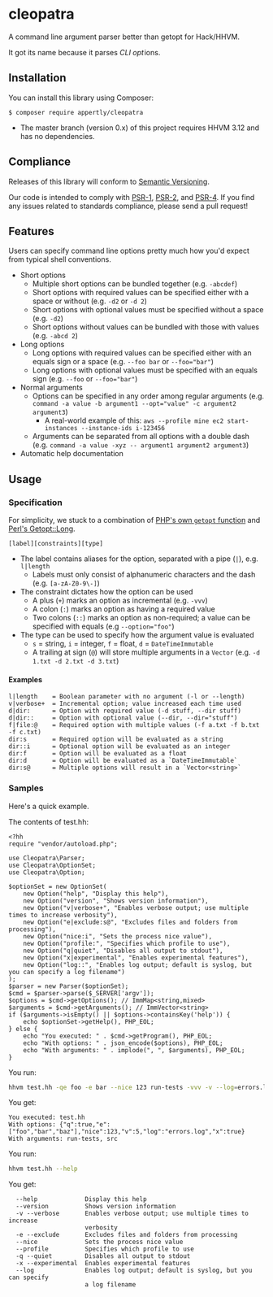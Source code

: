 # cleopatra
A command line argument parser better than getopt for Hack/HHVM.

It got its name because it parses *CLI* *opt* ions.

## Installation

You can install this library using Composer:

```console
$ composer require appertly/cleopatra
```

* The master branch (version 0.x) of this project requires HHVM 3.12 and has no dependencies.

## Compliance

Releases of this library will conform to [Semantic Versioning](http://semver.org).

Our code is intended to comply with [PSR-1](http://www.php-fig.org/psr/psr-1/), [PSR-2](http://www.php-fig.org/psr/psr-2/), and [PSR-4](http://www.php-fig.org/psr/psr-4/). If you find any issues related to standards compliance, please send a pull request!

## Features

Users can specify command line options pretty much how you'd expect from typical shell conventions.
* Short options
  * Multiple short options can be bundled together (e.g. `-abcdef`)
  * Short options with required values can be specified either with a space or without (e.g. `-d2` or `-d 2`)
  * Short options with optional values must be specified without a space (e.g. `-d2`)
  * Short options without values can be bundled with those with values (e.g. `-abcd 2`)
* Long options
  * Long options with required values can be specified either with an equals sign or a space (e.g. `--foo bar` or `--foo="bar"`)
  * Long options with optional values must be specified with an equals sign (e.g. `--foo` or `--foo="bar"`)
* Normal arguments
  * Options can be specified in any order among regular arguments (e.g. `command -a value -b argument1 --opt="value" -c argument2 argument3`)
    * A real-world example of this: `aws --profile mine ec2 start-instances --instance-ids i-123456`
  * Arguments can be separated from all options with a double dash (e.g. `command -a value -xyz -- argument1 argument2 argument3`)
* Automatic help documentation

## Usage

### Specification

For simplicity, we stuck to a combination of
[PHP's own `getopt` function](http://php.net/manual/en/function.getopt.php) and
[Perl's Getopt::Long](http://perldoc.perl.org/Getopt/Long.html).

`[label][constraints][type]`

* The label contains aliases for the option, separated with a pipe (`|`), e.g. `l|length`
  * Labels must only consist of alphanumeric characters and the dash (e.g. `[a-zA-Z0-9\-]`)
* The constraint dictates how the option can be used
  * A plus (`+`) marks an option as incremental (e.g. `-vvv`)
  * A colon (`:`) marks an option as having a required value
  * Two colons (`::`) marks an option as non-required; a value can be specified with equals (e.g `--option="foo"`)
* The type can be used to specify how the argument value is evaluated
  * `s` = string, `i` = integer, `f` = float, `d` = `DateTimeImmutable`
  * A trailing at sign (`@`) will store multiple arguments in a `Vector` (e.g. `-d 1.txt -d 2.txt -d 3.txt`)

#### Examples

```
l|length    = Boolean parameter with no argument (-l or --length)
v|verbose+  = Incremental option; value increased each time used
d|dir:      = Option with required value (-d stuff, --dir stuff)
d|dir::     = Option with optional value (--dir, --dir="stuff")
f|file:@    = Required option with multiple values (-f a.txt -f b.txt -f c.txt)
dir:s       = Required option will be evaluated as a string
dir::i      = Optional option will be evaluated as an integer
dir:f       = Option will be evaluated as a float
dir:d       = Option will be evaluated as a `DateTimeImmutable`
dir:s@      = Multiple options will result in a `Vector<string>`
```

### Samples

Here's a quick example.

The contents of test.hh:
```hack
<?hh
require "vendor/autoload.php";

use Cleopatra\Parser;
use Cleopatra\OptionSet;
use Cleopatra\Option;

$optionSet = new OptionSet(
    new Option("help", "Display this help"),
    new Option("version", "Shows version information"),
    new Option("v|verbose+", "Enables verbose output; use multiple times to increase verbosity"),
    new Option("e|exclude:s@", "Excludes files and folders from processing"),
    new Option("nice:i", "Sets the process nice value"),
    new Option("profile:", "Specifies which profile to use"),
    new Option("q|quiet", "Disables all output to stdout"),
    new Option("x|experimental", "Enables experimental features"),
    new Option("log::", "Enables log output; default is syslog, but you can specify a log filename")
);
$parser = new Parser($optionSet);
$cmd = $parser->parse($_SERVER['argv']);
$options = $cmd->getOptions(); // ImmMap<string,mixed>
$arguments = $cmd->getArguments(); // ImmVector<string>
if ($arguments->isEmpty() || $options->containsKey('help')) {
    echo $optionSet->getHelp(), PHP_EOL;
} else {
    echo "You executed: " . $cmd->getProgram(), PHP_EOL;
    echo "With options: " . json_encode($options), PHP_EOL;
    echo "With arguments: " . implode(", ", $arguments), PHP_EOL;
}
```
You run:
```bash
hhvm test.hh -qe foo -e bar --nice 123 run-tests -vvv -v --log=errors.log -v -xebaz src
```
You get:
```
You executed: test.hh
With options: {"q":true,"e":["foo","bar","baz"],"nice":123,"v":5,"log":"errors.log","x":true}
With arguments: run-tests, src
```
You run:
```bash
hhvm test.hh --help
```
You get:
```
  --help             Display this help
  --version          Shows version information
  -v --verbose       Enables verbose output; use multiple times to increase
                     verbosity
  -e --exclude       Excludes files and folders from processing
  --nice             Sets the process nice value
  --profile          Specifies which profile to use
  -q --quiet         Disables all output to stdout
  -x --experimental  Enables experimental features
  --log              Enables log output; default is syslog, but you can specify
                     a log filename
```
